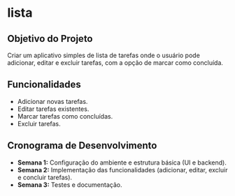 # lista

## Objetivo do Projeto

Criar um aplicativo simples de lista de tarefas onde o usuário pode adicionar, editar e excluir tarefas, com a opção de marcar como concluída.

## Funcionalidades
- Adicionar novas tarefas.
- Editar tarefas existentes.
- Marcar tarefas como concluídas.
- Excluir tarefas.

## Cronograma de Desenvolvimento

- **Semana 1:** Configuração do ambiente e estrutura básica (UI e backend).
- **Semana 2:** Implementação das funcionalidades (adicionar, editar, excluir e concluir tarefas).
- **Semana 3:** Testes e documentação.
